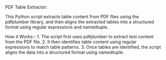 PDF Table Extractor:

This Python script extracts table content from PDF files using the pdfplumber library, and then aligns the extracted tables into a structured format using regular expressions and namedtuple.

How it Works:-
    1. The script first uses pdfplumber to extract text content from the PDF file.
    2. It then identifies table content using regular expressions to match table patterns.
    3. Once tables are identified, the script aligns the data into a structured format using namedtuple.
